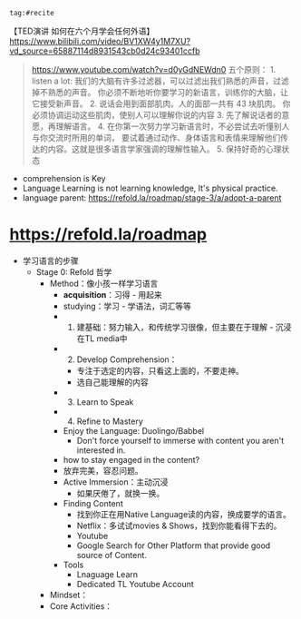 ```query
tag:#recite
```


【TED演讲 如何在六个月学会任何外语】https://www.bilibili.com/video/BV1XW4y1M7XU?vd_source=65887114d8931543cb0d24c93401ccfb
> https://www.youtube.com/watch?v=d0yGdNEWdn0
 五个原则：
	1. listen a lot: 我们的大脑有许多过滤器，可以过滤出我们熟悉的声音，过滤掉不熟悉的声音。
	你必须不断地听你要学习的新语言，训练你的大脑，让它接受新声音。
	2. 说话会用到面部肌肉。人的面部一共有 43 块肌肉。
	你必须协调运动这些肌肉，使别人可以理解你说的内容
	3. 先了解说话者的意愿，再理解语言。
	4. 在你第一次努力学习新语言时，不必尝试去听懂别人与你交流时所用的单词，
	要试着通过动作、身体语言和表情来理解他们传达的内容。这就是很多语言学家强调的理解性输入。
	5. 保持好奇的心理状态
- comprehension  is Key
- Language Learning is not learning knowledge, It's physical practice.
- language parent: https://refold.la/roadmap/stage-3/a/adopt-a-parent 

# https://refold.la/roadmap
- 学习语言的步骤
	- Stage 0: Refold 哲学
		- Method：像小孩一样学习语言
			- **acquisition**：习得 - 用起来
			- studying：学习 - 学语法，词汇等等
			- 1. 建基础：努力输入，和传统学习很像，但主要在于理解 - 沉浸在TL media中
			- 2. Develop Comprehension：
				- 专注于选定的内容，只看这上面的，不要走神。
				- 选自己能理解的内容
			- 3. Learn to Speak
			- 4. Refine to Mastery
			- Enjoy the Language: Duolingo/Babbel
				- Don't force yourself to immerse with content you aren't interested in.
			- how to stay engaged in the content?
			- 放弃完美，容忍问题。
			- Active Immersion：主动沉浸
				- 如果厌倦了，就换一换。
			- Finding Content
				- 找到你正在用Native Language读的内容，换成要学的语言。
				- Netflix：多试试movies & Shows，找到你能看得下去的。
				- Youtube
				- Google Search for Other Platform that provide good source of Content.
			- Tools
				- Lnaguage Learn
				- Dedicated TL Youtube Account
		- Mindset：
		- Core Activities：
